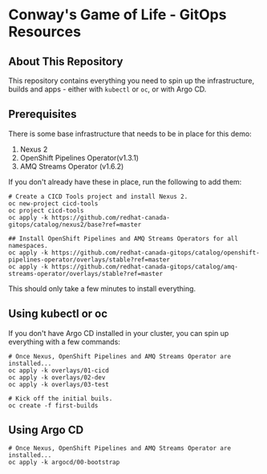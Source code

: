 # Conway's Game of Life - GitOps Resources

## About This Repository

This repository contains everything you need to spin up the infrastructure, builds and apps - either with `kubectl` or `oc`, or with Argo CD.

## Prerequisites

There is some base infrastructure that needs to be in place for this demo:

1. Nexus 2
2. OpenShift Pipelines Operator(v1.3.1)
3. AMQ Streams Operator (v1.6.2)

If you don't already have these in place, run the following to add them:

```
# Create a CICD Tools project and install Nexus 2.
oc new-project cicd-tools
oc project cicd-tools
oc apply -k https://github.com/redhat-canada-gitops/catalog/nexus2/base?ref=master

## Install OpenShift Pipelines and AMQ Streams Operators for all namespaces.
oc apply -k https://github.com/redhat-canada-gitops/catalog/openshift-pipelines-operator/overlays/stable?ref=master
oc apply -k https://github.com/redhat-canada-gitops/catalog/amq-streams-operator/overlays/stable?ref=master
```

This should only take a few minutes to install everything.

## Using kubectl or oc

If you don't have Argo CD installed in your cluster, you can spin up everything with a few commands:

```
# Once Nexus, OpenShift Pipelines and AMQ Streams Operator are installed...
oc apply -k overlays/01-cicd
oc apply -k overlays/02-dev
oc apply -k overlays/03-test

# Kick off the initial buils.
oc create -f first-builds
```

## Using Argo CD

```
# Once Nexus, OpenShift Pipelines and AMQ Streams Operator are installed...
oc apply -k argocd/00-bootstrap
```